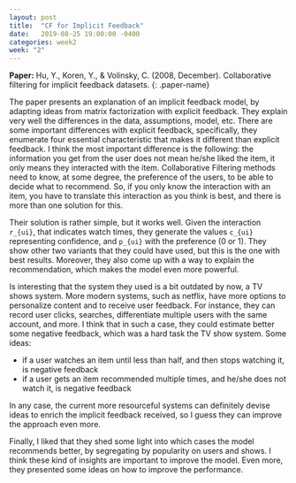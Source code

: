 ```yaml
---
layout: post
title:  "CF for Implicit Feedback"
date:   2019-08-25 19:00:00 -0400
categories: week2
week: "2"
---
```


**Paper:** Hu, Y., Koren, Y., & Volinsky, C. (2008, December). Collaborative filtering for implicit feedback datasets.
{: .paper-name}


The paper presents an explanation of an implicit feedback model, by adapting ideas from matrix factorization with explicit feedback.
They explain very well the differences in the data, assumptions, model, etc.
There are some important differences with explicit feedback, specifically, they enumerate four essential characteristic that makes it different than explicit feedback.
I think the most important difference is the following: the information you get from the user does not mean he/she liked the item, it only means they interacted with the item.
Collaborative Filtering methods need to know, at some degree, the preference of the users, to be able to decide what to recommend.
So, if you only know the interaction with an item, you have to translate this interaction as you think is best, and there is more than one solution for this.

Their solution is rather simple, but it works well. Given the interaction `r_{ui}`, that indicates watch times, they generate the values `c_{ui}` representing confidence, and `p_{ui}` with the preference (0 or 1).
They show other two variants that they could have used, but this is the one with best results.
Moreover, they also come up with a way to explain the recommendation, which makes the model even more powerful.

Is interesting that the system they used is a bit outdated by now, a TV shows system.
More modern systems, such as netflix, have more options to personalize content and to receive user feedback. For instance, they can record user clicks, searches, differentiate multiple users with the same account, and more.
I think that in such a case, they could estimate better some negative feedback, which was a hard task the TV show system. Some ideas:

+ if a user watches an item until less than half, and then stops watching it, is negative feedback
+ if a user gets an item recommended multiple times, and he/she does not watch it, is negative feedback

In any case, the current more resourceful systems can definitely devise ideas to enrich the implicit feedback received, so I guess they can improve the approach even more.

Finally, I liked that they shed some light into which cases the model recommends better, by segregating by popularity on users and shows. I think these kind of insights are important to improve the model. Even more, they presented some ideas on how to improve the performance.
